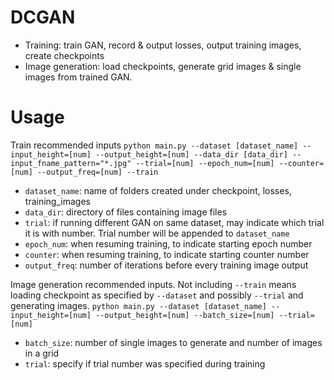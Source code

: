 # DCGAN

+ Training: train GAN, record & output losses, output training images, create checkpoints
+ Image generation: load checkpoints, generate grid images & single images from trained GAN.

# Usage
Train recommended inputs
`
python main.py --dataset [dataset_name] --input_height=[num] --output_height=[num] --data_dir [data_dir] --input_fname_pattern="*.jpg" --trial=[num] --epoch_num=[num] --counter=[num] --output_freq=[num] --train 
`

+ `dataset_name`: name of folders created under checkpoint, losses, training_images
+ `data_dir`: directory of files containing image files
+ `trial`: if running different GAN on same dataset, may indicate which trial it is with number. Trial number will be appended to `dataset_name`
+ `epoch_num`: when resuming training, to indicate starting epoch number
+ `counter`: when resuming training, to indicate starting counter number
+ `output_freq`: number of iterations before every training image output

Image generation recommended inputs. Not including `--train` means loading checkpoint as specified by `--dataset` and possibly `--trial` and generating images. 
`
python main.py --dataset [dataset_name] --input_height=[num] --output_height=[num] --batch_size=[num] --trial=[num]
`

+ `batch_size`: number of single images to generate and number of images in a grid 
+ `trial`: specify if trial number was specified during training


